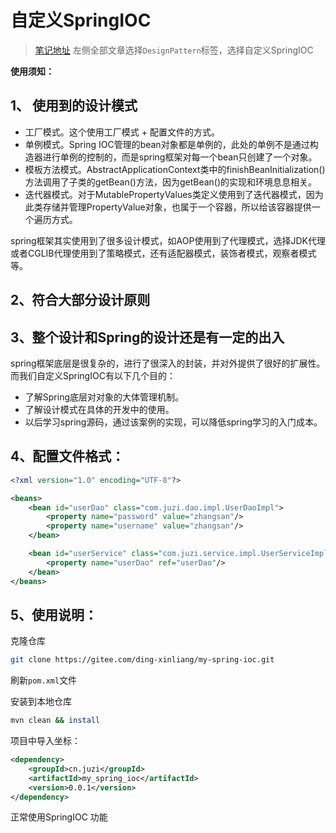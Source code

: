 # 自定义SpringIOC

> [笔记地址](https://dingxinliang88.github.io)
> 左侧全部文章选择`DesignPattern`标签，选择自定义SpringIOC


**使用须知：**

## 1、 使用到的设计模式

* 工厂模式。这个使用工厂模式 + 配置文件的方式。
* 单例模式。Spring IOC管理的bean对象都是单例的，此处的单例不是通过构造器进行单例的控制的，而是spring框架对每一个bean只创建了一个对象。
* 模板方法模式。AbstractApplicationContext类中的finishBeanInitialization()方法调用了子类的getBean()方法，因为getBean()的实现和环境息息相关。
* 迭代器模式。对于MutablePropertyValues类定义使用到了迭代器模式，因为此类存储并管理PropertyValue对象，也属于一个容器，所以给该容器提供一个遍历方式。

spring框架其实使用到了很多设计模式，如AOP使用到了代理模式，选择JDK代理或者CGLIB代理使用到了策略模式，还有适配器模式，装饰者模式，观察者模式等。

## 2、符合大部分设计原则

## 3、整个设计和Spring的设计还是有一定的出入

spring框架底层是很复杂的，进行了很深入的封装，并对外提供了很好的扩展性。而我们自定义SpringIOC有以下几个目的：

* 了解Spring底层对对象的大体管理机制。
* 了解设计模式在具体的开发中的使用。
* 以后学习spring源码，通过该案例的实现，可以降低spring学习的入门成本。

## 4、配置文件格式：

```xml
<?xml version="1.0" encoding="UTF-8"?>

<beans>
    <bean id="userDao" class="com.juzi.dao.impl.UserDaoImpl">
        <property name="password" value="zhangsan"/>
        <property name="username" value="zhangsan"/>
    </bean>

    <bean id="userService" class="com.juzi.service.impl.UserServiceImpl">
        <property name="userDao" ref="userDao"/>
    </bean>
</beans>
```
## 5、使用说明：

克隆仓库

```bash
git clone https://gitee.com/ding-xinliang/my-spring-ioc.git
```

刷新`pom.xml`文件

安装到本地仓库

```bash
mvn clean && install
```

项目中导入坐标：

```xml
<dependency>
    <groupId>cn.juzi</groupId>
    <artifactId>my_spring_ioc</artifactId>
    <version>0.0.1</version>
</dependency>
```

正常使用SpringIOC 功能



